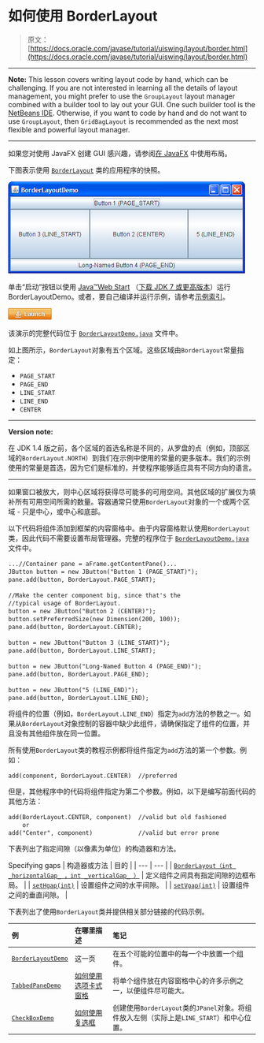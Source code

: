 # 如何使用 BorderLayout

> 原文： [https://docs.oracle.com/javase/tutorial/uiswing/layout/border.html](https://docs.oracle.com/javase/tutorial/uiswing/layout/border.html)

* * *

**Note:** This lesson covers writing layout code by hand, which can be challenging. If you are not interested in learning all the details of layout management, you might prefer to use the `GroupLayout` layout manager combined with a builder tool to lay out your GUI. One such builder tool is the [NetBeans IDE](../learn/index.html). Otherwise, if you want to code by hand and do not want to use `GroupLayout`, then `GridBagLayout` is recommended as the next most flexible and powerful layout manager.

* * *

如果您对使用 JavaFX 创建 GUI 感兴趣，请参阅[在 JavaFX](https://docs.oracle.com/javase/8/javafx/layout-tutorial/index.html) 中使用布局。

下图表示使用 [`BorderLayout`](https://docs.oracle.com/javase/8/docs/api/java/awt/BorderLayout.html) 类的应用程序的快照。

![A snapshot of BorderLayoutDemo](img/ad6ae2877c21489c23de688be50fa24d.jpg)

单击“启动”按钮以使用 [Java™Web Start](http://www.oracle.com/technetwork/java/javase/javawebstart/index.html) （[下载 JDK 7 或更高版本](http://www.oracle.com/technetwork/java/javase/downloads/index.html)）运行 BorderLayoutDemo。或者，要自己编译并运行示例，请参考[示例索引](../examples/layout/index.html#BorderLayoutDemo)。

[![Launches the BorderLayoutDemo application](img/4707a69a17729d71c56b2bdbbb4cc61c.jpg)](https://docs.oracle.com/javase/tutorialJWS/samples/uiswing/BorderLayoutDemoProject/BorderLayoutDemo.jnlp)

该演示的完整代码位于 [`BorderLayoutDemo.java`](../examples/layout/BorderLayoutDemoProject/src/layout/BorderLayoutDemo.java) 文件中。

如上图所示，`BorderLayout`对象有五个区域。这些区域由`BorderLayout`常量指定：

*   `PAGE_START`
*   `PAGE_END`
*   `LINE_START`
*   `LINE_END`
*   `CENTER`

* * *

**Version note:** 

在 JDK 1.4 版之前，各个区域的首选名称是不同的，从罗盘的点（例如，顶部区域的`BorderLayout.NORTH`）到我们在示例中使用的常量的更多版本。我们的示例使用的常量是首选，因为它们是标准的，并使程序能够适应具有不同方向的语言。

* * *

如果窗口被放大，则中心区域将获得尽可能多的可用空间。其他区域的扩展仅为填补所有可用空间所需的数量。容器通常只使用`BorderLayout`对象的一个​​或两个区域 - 只是中心，或中心和底部。

以下代码将组件添加到框架的内容窗格中。由于内容窗格默认使用`BorderLayout`类，因此代码不需要设置布局管理器。完整的程序位于 [`BorderLayoutDemo.java`](../examples/layout/BorderLayoutDemoProject/src/layout/BorderLayoutDemo.java) 文件中。

```
...//Container pane = aFrame.getContentPane()...
JButton button = new JButton("Button 1 (PAGE_START)");
pane.add(button, BorderLayout.PAGE_START);

//Make the center component big, since that's the
//typical usage of BorderLayout.
button = new JButton("Button 2 (CENTER)");
button.setPreferredSize(new Dimension(200, 100));
pane.add(button, BorderLayout.CENTER);

button = new JButton("Button 3 (LINE_START)");
pane.add(button, BorderLayout.LINE_START);

button = new JButton("Long-Named Button 4 (PAGE_END)");
pane.add(button, BorderLayout.PAGE_END);

button = new JButton("5 (LINE_END)");
pane.add(button, BorderLayout.LINE_END);

```

将组件的位置（例如，`BorderLayout.LINE_END`）指定为`add`方法的参数之一。如果从`BorderLayout`对象控制的容器中缺少此组件，请确保指定了组件的位置，并且没有其他组件放在同一位置。

所有使用`BorderLayout`类的教程示例都将组件指定为`add`方法的第一个参数。例如：

```
add(component, BorderLayout.CENTER)  //preferred

```

但是，其他程序中的代码将组件指定为第二个参数。例如，以下是编写前面代码的其他方法：

```
add(BorderLayout.CENTER, component)  //valid but old fashioned
    or
add("Center", component)             //valid but error prone

```

下表列出了指定间隙（以像素为单位）的构造器和方法。

Specifying gaps
| 构造器或方法 | 目的 |
| --- | --- |
| [`BorderLayout（int _horizo​​ntalGap_ ，int _verticalGap_ ）`](https://docs.oracle.com/javase/8/docs/api/java/awt/BorderLayout.html#BorderLayout-int-int-) | 定义组件之间具有指定间隙的边框布局。 |
| [`setHgap(int)`](https://docs.oracle.com/javase/8/docs/api/java/awt/BorderLayout.html#setHgap-int-) | 设置组件之间的水平间隙。 |
| [`setVgap(int)`](https://docs.oracle.com/javase/8/docs/api/java/awt/BorderLayout.html#setVgap-int-) | 设置组件之间的垂直间隙。 |

下表列出了使用`BorderLayout`类并提供相关部分链接的代码示例。

| 例 | 在哪里描述 | 笔记 |
| :-- | :-- | :-- |
| [`BorderLayoutDemo`](../examples/layout/index.html#BorderLayoutDemo) | 这一页 | 在五个可能的位置中的每一个中放置一个组件。 |
| [`TabbedPaneDemo`](../examples/components/index.html#TabbedPaneDemo) | [如何使用选项卡式窗格](../components/tabbedpane.html) | 将单个组件放在内容窗格中心的许多示例之一，以便组件尽可能大。 |
| [`CheckBoxDemo`](../examples/components/index.html#CheckBoxDemo) | [如何使用复选框](../components/button.html#checkbox) | 创建使用`BorderLayout`类的`JPanel`对象。将组件放入左侧（实际上是`LINE_START`）和中心位置。 |